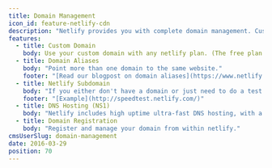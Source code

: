 ```yaml
---
title: Domain Management
icon_id: feature-netlify-cdn
description: "Netlify provides you with complete domain management. Custom domains, subdomains, aliases, DNS hosting and Domain registration all editable from the UI."
features:
  - title: Custom Domain
    body: Use your custom domain with any netlify plan. (The free plan includes our callout in the bottom right corner).
  - title: Domain Aliases
    body: "Point more than one domain to the same website."
    footer: "[Read our blogpost on domain aliases](https://www.netlify.com/blog/2015/10/30/domain-aliases-as-many-as-you-like) "
  - title: Netlify Subdomain
    body: "If you either don't have a domain or just need to do a test site, use yourdomain.netlify.com"
    footer: "[Example](http://speedtest.netlify.com/)"
  - title: DNS Hosting (NS1)
    body: "Netlify includes high uptime ultra-fast DNS hosting, with a simple but powerful DNS panel and full API access."
  - title: Domain Registration
    body: "Register and manage your domain from within netlify."
cmsUserSlug: domain-management
date: 2016-03-29
position: 70
---
```

